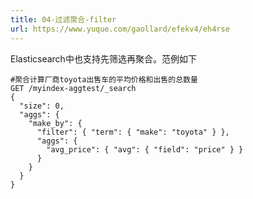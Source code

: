 ```yaml
---
title: 04-过滤聚合-filter
url: https://www.yuque.com/gaollard/efekv4/eh4rse
---
```


Elasticsearch中也支持先筛选再聚合。范例如下

```shell
#聚合计算厂商toyota出售车的平均价格和出售的总数量
GET /myindex-aggtest/_search
{
  "size": 0,
  "aggs": {
    "make_by": {
      "filter": { "term": { "make": "toyota" } },
      "aggs": {
        "avg_price": { "avg": { "field": "price" } }
      }
    }
  }
}
```
